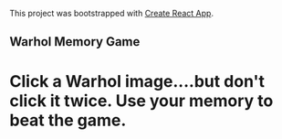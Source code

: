 This project was bootstrapped with [Create React App](https://github.com/facebook/create-react-app).

## Warhol Memory Game

# Click a Warhol image....but don't click it twice.  Use your memory to beat the game.
